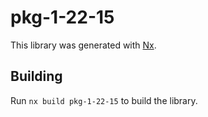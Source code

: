 # pkg-1-22-15

This library was generated with [Nx](https://nx.dev).

## Building

Run `nx build pkg-1-22-15` to build the library.
